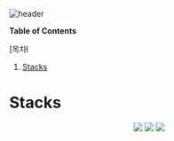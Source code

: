 ![header](https://capsule-render.vercel.app/api?type=waving&color=auto&height=300&section=header&text=Model&fontSize=90&animation=fadeIn&fontAlignY=38&desc=프로젝트에%20사용된%20모델에%20관하여%20다룹니다!&descAlignY=51&descAlign=62)

**Table of Contents**

[목차l

1. [Stacks](#Stacks)

# Stacks
 <div align=center> <img src="https://img.shields.io/badge/python-3776AB?style=flat&logo=Python&logoColor=white"/> <img src="https://img.shields.io/badge/pytorch-EE4C2C?style=flat&logo=PyTorch&logoColor=white"/> <img src="https://img.shields.io/badge/docker-2496ED?style=flat&logo=Docker&logoColor=white"/> </div>
